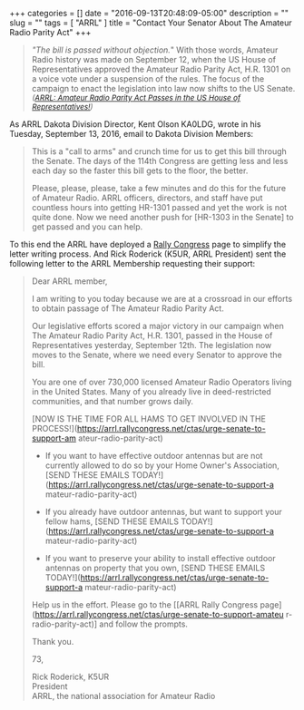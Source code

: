 +++
categories = []
date = "2016-09-13T20:48:09-05:00"
description = ""
slug = ""
tags = [ "ARRL" ]
title = "Contact Your Senator About The Amateur Radio Parity Act"
+++
>*"The bill is passed without objection.*" With those words, Amateur
>Radio history was made on September 12, when the US House of
>Representatives approved the Amateur Radio Parity Act, H.R. 1301 on a
>voice vote under a suspension of the rules. The focus of the campaign
>to enact the legislation into law now shifts to the US Senate.
><br/><span style="font-size:small;">*([ARRL: Amateur Radio Parity Act Passes in the US House of Representatives!](http://www.arrl.org/news/amateur-radio-parity-act-passes-in-the-us-house-of-representatives))*</span>

As ARRL Dakota Division Director, Kent Olson KA0LDG, wrote in his
Tuesday, September 13, 2016, email to Dakota Division Members:

>This is a "call to arms" and crunch time for us to
>get this bill through the Senate.  The days of the 114th Congress are
>getting less and less each day so the faster this bill gets to the
>floor, the better.
>
>Please, please, please, take a few minutes and do this for the future
>of Amateur Radio.  ARRL officers, directors, and staff have put
>countless hours into getting HR-1301 passed and yet the work is not
>quite done.  Now we need another push for [HR-1303 in the Senate] 
>to get passed and you can help.

To this end the ARRL have deployed a
[Rally Congress](https://arrl.rallycongress.net/ctas/urge-senate-to-support-amateur-radio-parity-act)
page to simplify the letter writing process. And
Rick Roderick (K5UR, ARRL President)
sent the following letter to the ARRL Membership requesting their
support:<!--more-->

>Dear ARRL member,
>
>I am writing to you today because we are at a crossroad in our efforts
>to obtain passage of The Amateur Radio Parity Act.
>
>Our legislative efforts scored a major victory in our campaign
>when The Amateur Radio Parity Act, H.R. 1301, passed in the House
>of Representatives yesterday, September 12th. The legislation now
>moves to the Senate, where we need every Senator to approve the bill.
>
>You are one of over 730,000 licensed Amateur Radio Operators living
>in the United States. Many of you already live in deed-restricted
>communities, and that number grows daily.
>
>[NOW IS THE TIME FOR ALL HAMS TO GET INVOLVED IN THE
>PROCESS!](https://arrl.rallycongress.net/ctas/urge-senate-to-support-am
>ateur-radio-parity-act)
>
>   * If you want to have effective outdoor antennas
>   but are not currently allowed to do so by your
>   Home Owner's Association, [SEND THESE EMAILS
>   TODAY!](https://arrl.rallycongress.net/ctas/urge-senate-to-support-a
>   mateur-radio-parity-act)
>
>   * If you already have outdoor antennas, but want
>   to support your fellow hams, [SEND THESE EMAILS
>   TODAY!](https://arrl.rallycongress.net/ctas/urge-senate-to-support-a
>   mateur-radio-parity-act)
>
>   * If you want to preserve your ability to install effective
>   outdoor antennas on property that you own, [SEND THESE EMAILS
>   TODAY!](https://arrl.rallycongress.net/ctas/urge-senate-to-support-a
>   mateur-radio-parity-act)
>
>Help us in the effort. Please go to the [[ARRL Rally Congress
>page](https://arrl.rallycongress.net/ctas/urge-senate-to-support-amateu
>r-radio-parity-act)] and follow the prompts.
>
>Thank you.
>
>73,
>
>Rick Roderick, K5UR<br /> President<br /> ARRL, the national
>association for Amateur Radio

